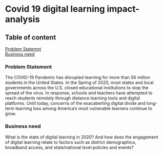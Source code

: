 # Covid 19 digital learning impact-analysis
## Table of content
[Problem Statemnt](#problem-statement) <br>
[Business need](#business-need)

<h3 id="problem-statement"> Problem Statement </h3>
The COVID-19 Pandemic has disrupted learning for more than 56 million students in the United States. In the Spring of 2020, most states and local governments across the U.S. closed educational institutions to stop the spread of the virus. In response, schools and teachers have attempted to reach students remotely through distance learning tools and digital platforms. Until today, concerns of the exacaberting digital divide and long-term learning loss among America’s most vulnerable learners continue to grow.

<h3 id="business-need">Business need</h3>
What is the state of digital learning in 2020? And how does the engagement of digital learning relate to factors such as district demographics, broadband access, and state/national level policies and events?

